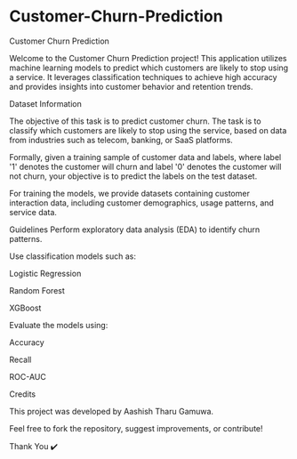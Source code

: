 # Customer-Churn-Prediction

Customer Churn Prediction

Welcome to the Customer Churn Prediction project! This application utilizes machine learning models to predict which customers are likely to stop using a service. It leverages classification techniques to achieve high accuracy and provides insights into customer behavior and retention trends.

Dataset Information

The objective of this task is to predict customer churn. The task is to classify which customers are likely to stop using the service, based on data from industries such as telecom, banking, or SaaS platforms.

Formally, given a training sample of customer data and labels, where label '1' denotes the customer will churn and label '0' denotes the customer will not churn, your objective is to predict the labels on the test dataset.

For training the models, we provide datasets containing customer interaction data, including customer demographics, usage patterns, and service data.

Guidelines
Perform exploratory data analysis (EDA) to identify churn patterns.

Use classification models such as:

Logistic Regression

Random Forest

XGBoost

Evaluate the models using:

Accuracy

Recall

ROC-AUC

Credits

This project was developed by Aashish Tharu Gamuwa.

Feel free to fork the repository, suggest improvements, or contribute!

Thank You ✔️

